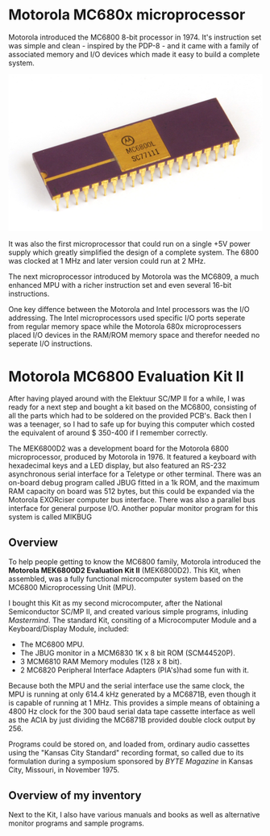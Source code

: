 # Motorola MC680x microprocessor

Motorola introduced the MC6800 8-bit processor in 1974.
It's instruction set was simple and clean - inspired by the PDP-8 - and it came with a family of associated memory and I/O devices which made it easy to build a complete system.

![Motorola MC6800 MPU](assets/MC6800MPU.jpg)

It was also the first microprocessor that could run on a single +5V power supply which greatly simplified the design of a complete system.
The 6800 was clocked at 1 MHz and later version could run at 2 MHz.

The next microprocessor introduced by Motorola was the MC6809, a much enhanced MPU with a richer instruction set and even several 16-bit instructions.

One key diffence between the Motorola and Intel processors was the I/O addressing.
The Intel microprocessors used specific I/O ports seperate from regular memory space while the Motorola 680x microprocessers placed I/O devices in the RAM/ROM memory space and therefor needed no seperate I/O instructions.

# Motorola MC6800 Evaluation Kit II

After having played around with the Elektuur SC/MP II for a while, I was ready for a next step and bought a kit based on the MC6800, consisting of all the parts which had to be soldered on the provided PCB's.
Back then I was a teenager, so I had to safe up for buying this computer which costed the equivalent of around $ 350-400 if I remember correctly.

The MEK6800D2 was a development board for the Motorola 6800 microprocessor, produced by Motorola in 1976. It featured a keyboard with hexadecimal keys and a LED display, but also featured an RS-232 asynchronous serial interface for a Teletype or other terminal. There was an on-board debug program called JBUG fitted in a 1k ROM, and the maximum RAM capacity on board was 512 bytes, but this could be expanded via the Motorola EXORciser computer bus interface. There was also a parallel bus interface for general purpose I/O. Another popular monitor program for this system is called MIKBUG

## Overview

To help people getting to know the MC6800 family, Motorola introduced the **Motorola MEK6800D2 Evaluation Kit II** (MEK6800D2).
This Kit, when assembled, was a fully functional microcomputer system based on the MC6800 Microprocessing Unit (MPU).

I bought this Kit as my second microcomputer, after the National Semiconductor SC/MP II, and created various simple programs, inluding _Mastermind_.
The standard Kit, consiting of a Microcomputer Module and a Keyboard/Display Module, included:

* The MC6800 MPU.
* The JBUG monitor in a MCM6830 1K x  8 bit ROM (SCM44520P).
* 3 MCM6810 RAM Memory modules (128 x 8 bit).
* 2 MC6820 Peripheral Interface Adapters (PIA's)had some fun with it.

Because both the MPU and the serial interface use the same clock, the MPU is running at only 614.4 kHz generated by a MC6871B, even though it is capable of running at 1 MHz. This provides a simple means of obtaining a 4800 Hz clock for the 300 baud serial data tape cassette interface as well as the ACIA by just dividing the MC6871B provided double clock output by 256.

Programs could be stored on, and loaded from, ordinary audio cassettes using the "Kansas City Standard" recording format, so called due to its formulation during a symposium sponsored by _BYTE Magazine_ in Kansas City, Missouri, in November 1975.

## Overview of my inventory

Next to the Kit, I also have various manuals and books as well as alternative monitor programs and sample programs.
